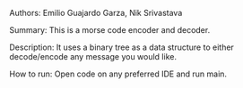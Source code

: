 Authors: Emilio Guajardo Garza, Nik Srivastava

Summary: This is a morse code encoder and decoder.

Description: It uses a binary tree as a data structure to either decode/encode any message you would like.

How to run: Open code on any preferred IDE and run main.
